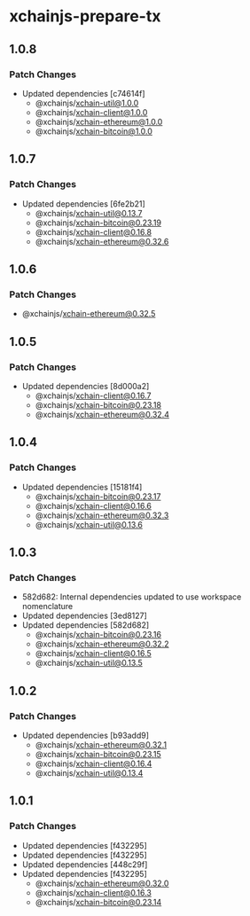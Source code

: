 # xchainjs-prepare-tx

## 1.0.8

### Patch Changes

- Updated dependencies [c74614f]
  - @xchainjs/xchain-util@1.0.0
  - @xchainjs/xchain-client@1.0.0
  - @xchainjs/xchain-ethereum@1.0.0
  - @xchainjs/xchain-bitcoin@1.0.0

## 1.0.7

### Patch Changes

- Updated dependencies [6fe2b21]
  - @xchainjs/xchain-util@0.13.7
  - @xchainjs/xchain-bitcoin@0.23.19
  - @xchainjs/xchain-client@0.16.8
  - @xchainjs/xchain-ethereum@0.32.6

## 1.0.6

### Patch Changes

- @xchainjs/xchain-ethereum@0.32.5

## 1.0.5

### Patch Changes

- Updated dependencies [8d000a2]
  - @xchainjs/xchain-client@0.16.7
  - @xchainjs/xchain-bitcoin@0.23.18
  - @xchainjs/xchain-ethereum@0.32.4

## 1.0.4

### Patch Changes

- Updated dependencies [15181f4]
  - @xchainjs/xchain-bitcoin@0.23.17
  - @xchainjs/xchain-client@0.16.6
  - @xchainjs/xchain-ethereum@0.32.3
  - @xchainjs/xchain-util@0.13.6

## 1.0.3

### Patch Changes

- 582d682: Internal dependencies updated to use workspace nomenclature
- Updated dependencies [3ed8127]
- Updated dependencies [582d682]
  - @xchainjs/xchain-bitcoin@0.23.16
  - @xchainjs/xchain-ethereum@0.32.2
  - @xchainjs/xchain-client@0.16.5
  - @xchainjs/xchain-util@0.13.5

## 1.0.2

### Patch Changes

- Updated dependencies [b93add9]
  - @xchainjs/xchain-ethereum@0.32.1
  - @xchainjs/xchain-bitcoin@0.23.15
  - @xchainjs/xchain-client@0.16.4
  - @xchainjs/xchain-util@0.13.4

## 1.0.1

### Patch Changes

- Updated dependencies [f432295]
- Updated dependencies [f432295]
- Updated dependencies [448c29f]
- Updated dependencies [f432295]
  - @xchainjs/xchain-ethereum@0.32.0
  - @xchainjs/xchain-client@0.16.3
  - @xchainjs/xchain-bitcoin@0.23.14
